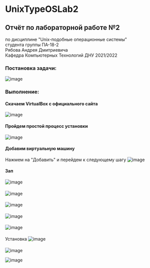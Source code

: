 # UnixTypeOSLab2

## Отчёт по лабораторной работе №2   

по дисциплине "Unix-подобные операционные системы"   
студента группы ПА-18-2   
Рябова Андрея Дмитриевича   
Кафедра Компьютерных Технологий ДНУ 2021/2022

### Постановка задачи:   

![image](https://user-images.githubusercontent.com/43186510/110436363-ce671080-80bc-11eb-9daf-cf8701a7a530.png)

### Выполнение:   

#### Скачаем VirtualBox с официального сайта
![image](https://user-images.githubusercontent.com/43186510/110434508-93fc7400-80ba-11eb-9d4f-15b38af640f7.png)

#### Пройдем простой процесс установки
![image](https://user-images.githubusercontent.com/43186510/110434874-02d9cd00-80bb-11eb-9cad-497f61ec49cb.png)

#### Добавим виртуальную машину

Нажмем на "Добавить" и перейдем к следующему шагу
![image](https://user-images.githubusercontent.com/43186510/110435189-5d732900-80bb-11eb-8cfe-944e59cee81d.png)

#### Зап
![image](https://user-images.githubusercontent.com/43186510/110435355-96130280-80bb-11eb-8ab3-0e77d96b1b38.png)

#### 
![image](https://user-images.githubusercontent.com/43186510/110435372-9ca17a00-80bb-11eb-9e0f-8888e9d80aa8.png)

#### 
![image](https://user-images.githubusercontent.com/43186510/110435404-a3c88800-80bb-11eb-86a1-69400c33182d.png)

#### 
![image](https://user-images.githubusercontent.com/43186510/110435496-c22e8380-80bb-11eb-80ae-8bf409c1eeed.png)

#### 
![image](https://user-images.githubusercontent.com/43186510/110435603-e25e4280-80bb-11eb-86fc-186a49484eb8.png)

#### 
Установка
![image](https://user-images.githubusercontent.com/43186510/110436007-60bae480-80bc-11eb-865a-c64a7c1fa268.png)

#### 
![image](https://user-images.githubusercontent.com/43186510/110436151-8d6efc00-80bc-11eb-96a8-93add31b3dae.png)



![image](https://user-images.githubusercontent.com/43186510/109802253-400c0e00-7c28-11eb-9f7d-807d9d98e44d.png)


